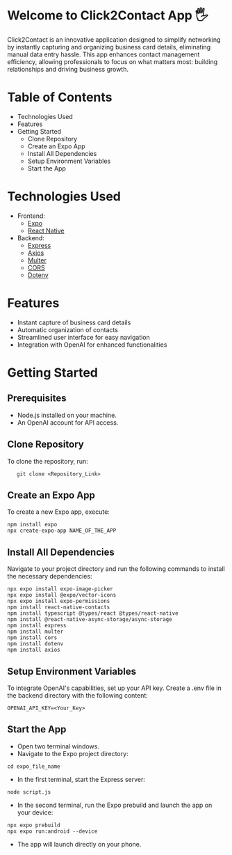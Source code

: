 
# Welcome to Click2Contact App 🖐️
Click2Contact is an innovative application designed to simplify networking by instantly capturing and organizing business card details, eliminating manual data entry hassle. This app enhances contact management efficiency, allowing professionals to focus on what matters most: building relationships and driving business growth.

# Table of Contents
   - Technologies Used
   - Features
   - Getting Started
      - Clone Repository
      - Create an Expo App
      - Install All Dependencies
      - Setup Environment Variables
      - Start the App
     
# Technologies Used
   - Frontend:
      - [Expo](https://docs.expo.dev/)
      - [React Native](https://reactnative.dev/docs/getting-started)
   - Backend:
      - [Express](https://expressjs.com/)
      - [Axios](https://axios-http.com/docs/intro)
      - [Multer](https://www.npmjs.com/package/multer)
      - [CORS](https://www.npmjs.com/package/cors)
      - [Dotenv](https://www.npmjs.com/package/dotenv)

# Features
   - Instant capture of business card details
   - Automatic organization of contacts
   - Streamlined user interface for easy navigation
   - Integration with OpenAI for enhanced functionalities

# Getting Started
## Prerequisites
   - Node.js installed on your machine.
   - An OpenAI account for API access.
     
## Clone Repository
To clone the repository, run:
```
   git clone <Repository_Link>
```

## Create an Expo App
To create a new Expo app, execute:
```
npm install expo
npx create-expo-app NAME_OF_THE_APP
```

## Install All Dependencies
Navigate to your project directory and run the following commands to install the necessary dependencies:
```
npx expo install expo-image-picker
npx expo install @expo/vector-icons
npx expo install expo-permissions
npm install react-native-contacts
npm install typescript @types/react @types/react-native
npm install @react-native-async-storage/async-storage
npm install express
npm install multer
npm install cors
npm install dotenv
npm install axios
```

## Setup Environment Variables
To integrate OpenAI's capabilities, set up your API key. Create a .env file in the backend directory with the following content:
```
OPENAI_API_KEY=<Your_Key>
```
## Start the App
   - Open two terminal windows.
   - Navigate to the Expo project directory:
   ```
   cd expo_file_name
   ```
   - In the first terminal, start the Express server:
   ```
   node script.js
   ```
   - In the second terminal, run the Expo prebuild and launch the app on your device:
   ```
   npx expo prebuild
   npx expo run:android --device
   ```
   - The app will launch directly on your phone.
